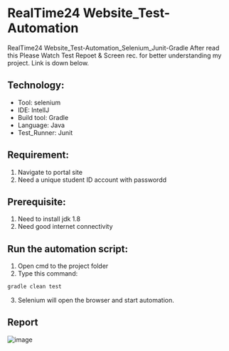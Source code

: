 # RealTime24 Website_Test-Automation

RealTime24 Website_Test-Automation_Selenium_Junit-Gradle
After read this Please Watch Test Repoet & Screen rec. for better understanding my project. Link is down below.

## Technology:
- Tool: selenium
- IDE: IntelIJ
- Build tool: Gradle
- Language: Java
- Test_Runner: Junit

## Requirement:
1. Navigate to portal site
2. Need a unique student ID account with  passwordd

## Prerequisite:
1. Need to install jdk 1.8
2. Need good internet connectivity

## Run the automation script:
1. Open cmd to the project folder
2. Type this command:

```sh
gradle clean test
```
3. Selenium will open the browser and start automation.

## Report
![image](https://user-images.githubusercontent.com/87892957/160559210-c3973bcb-395e-4de5-9c33-c6e41d47210c.png)

